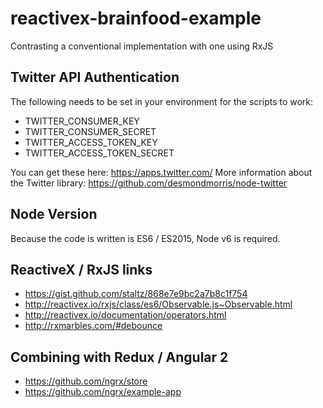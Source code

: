 # reactivex-brainfood-example
Contrasting a conventional implementation with one using RxJS

## Twitter API Authentication
The following needs to be set in your environment for the scripts to work:
 - TWITTER_CONSUMER_KEY
 - TWITTER_CONSUMER_SECRET
 - TWITTER_ACCESS_TOKEN_KEY
 - TWITTER_ACCESS_TOKEN_SECRET

You can get these here: https://apps.twitter.com/
More information about the Twitter library: https://github.com/desmondmorris/node-twitter

## Node Version
Because the code is written is ES6 / ES2015, Node v6 is required.

## ReactiveX / RxJS links
 - https://gist.github.com/staltz/868e7e9bc2a7b8c1f754
 - http://reactivex.io/rxjs/class/es6/Observable.js~Observable.html
 - http://reactivex.io/documentation/operators.html
 - http://rxmarbles.com/#debounce

## Combining with Redux / Angular 2
  - https://github.com/ngrx/store
  - https://github.com/ngrx/example-app
